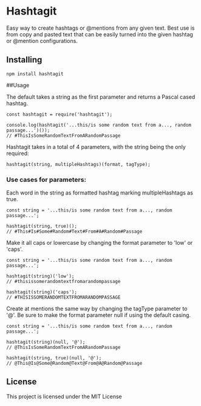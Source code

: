 # Hashtagit

Easy way to create hashtags or @mentions from any given text. Best use is from copy and pasted text that can be easily turned into the given hashtag or @mention configurations.

## Installing

```
npm install hashtagit
```

##Usage

The default takes a string as the first parameter and returns a Pascal cased hashtag.

```
const hashtagit = require('hashtagit');

console.log(hashtagit('...this/is some random text from a..., random passage...')());
// #ThisIsSomeRandomTextFromARandomPassage
```

Hashtagit takes in a total of 4 parameters, with the string being the only required:

```
hashtagit(string, multipleHashtags)(format, tagType);
```

### Use cases for parameters:

Each word in the string as formatted hashtag marking multipleHashtags as true.

```
const string = '...this/is some random text from a..., random passage...';

hashtagit(string, true)();
// #This#Is#Some#Random#Text#From#A#Random#Passage
```

Make it all caps or lowercase by changing the format parameter to 'low' or 'caps'.

```
const string = '...this/is some random text from a..., random passage...';

hashtagit(string)('low');
// #thisissomerandomtextfromarandompassage

hashtagit(string)('caps');
// #THISISSOMERANDOMTEXTFROMARANDOMPASSAGE
```

Create at mentions the same way by changing the tagType parameter to '@'.
Be sure to make the format parameter null if using the default casing.

```
const string = '...this/is some random text from a..., random passage...';

hashtagit(string)(null, '@');
// @ThisIsSomeRandomTextFromARandomPassage

hashtagit(string, true)(null, '@');
// @This@Is@Some@Random@Text@From@A@Random@Passage
```

<!-- ## Versioning

We use [SemVer](http://semver.org/) for versioning. For the versions available, see the [tags on this repository](https://github.com/your/project/tags). -->

## License

This project is licensed under the MIT License

